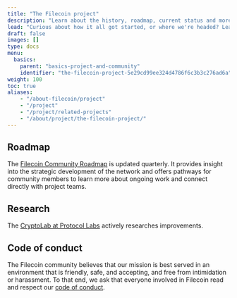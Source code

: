 ```yaml
---
title: "The Filecoin project"
description: "Learn about the history, roadmap, current status and more for Filecoin"
lead: "Curious about how it all got started, or where we're headed? Learn about the history, current state, and future trajectory of the Filecoin project here."
draft: false
images: []
type: docs
menu:
  basics:
    parent: "basics-project-and-community"
    identifier: "the-filecoin-project-5e29cd99ee324d4786f6c3b3c276ad6a"
weight: 100
toc: true
aliases:
    - "/about-filecoin/project"
    - "/project"
    - "/project/related-projects"
    - "/about/project/the-filecoin-project/"
---
```


## Roadmap

The [Filecoin Community Roadmap](https://github.com/filecoin-project/community/discussions/456) is updated quarterly. It provides insight into the strategic development of the network and offers pathways for community members to learn more about ongoing work and connect directly with project teams.

## Research

The [CryptoLab at Protocol Labs](https://research.protocol.ai/groups/cryptolab/) actively researches improvements.

## Code of conduct

The Filecoin community believes that our mission is best served in an environment that is friendly, safe, and accepting, and free from intimidation or harassment. To that end, we ask that everyone involved in Filecoin read and respect our [code of conduct](https://github.com/filecoin-project/community/blob/master/CODE_OF_CONDUCT.md).
